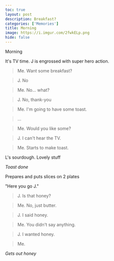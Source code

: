 ```yaml
---
toc: true
layout: post
description: Breakfast?
categories: ['Memories']
title: Morning
image: https://i.imgur.com/2fwkELp.png
hide: false
---
```


Morning

It's TV time. J is engrossed with super hero action.

> Me. Want some breakfast?

> J. No

> Me. No... what?

> J. No, thank-you

> Me. I'm going to have some toast.

> ...

> Me. Would you like some?

> J. I can't hear the TV.

> Me. 
  Starts to make toast.

  L's sourdough. Lovely stuff

  *Toast done*

  Prepares and puts slices on 2 plates

  "Here you go J."

> J. Is that honey?

> Me. No, just butter.

> J. I said honey.

> Me. You didn't say anything.

> J. I wanted honey.


> Me.

  *Gets out honey*



